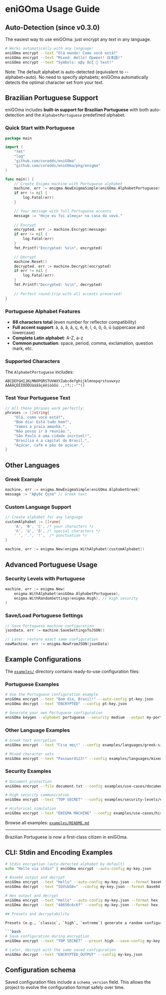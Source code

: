 # eniGOma Usage Guide

## Auto-Detection (since v0.3.0)

The easiest way to use eniGOma: just encrypt any text in any language.

```bash
# Works automatically with any language!
eniGOma encrypt --text "Olá mundo! Como você está?"
eniGOma encrypt --text "Mixed: Hello! Привет! 日本語!"
eniGOma encrypt --text "Symbols: αβγ δεζ 🙂 test!"
```

Note: The default alphabet is auto-detected (equivalent to --alphabet=auto). No need to specify alphabets; eniGOma automatically detects the optimal character set from your text.

## Brazilian Portuguese Support

eniGOma includes **built-in support for Brazilian Portuguese** with both auto-detection and the `AlphabetPortuguese` predefined alphabet.

### Quick Start with Portuguese

```go
package main

import (
    "fmt"
    "log"
    "github.com/coredds/eniGOma"
    "github.com/coredds/eniGOma/pkg/enigma"
)

func main() {
    // Create Enigma machine with Portuguese alphabet
    machine, err := enigma.NewEnigmaSimple(eniGOma.AlphabetPortuguese)
    if err != nil {
        log.Fatal(err)
    }

    // Your message with full Portuguese accents
    message := "Hoje eu fui almoçar na casa da vovó."
    
    // Encrypt
    encrypted, err := machine.Encrypt(message)
    if err != nil {
        log.Fatal(err)
    }
    fmt.Printf("Encrypted: %s\n", encrypted)

    // Decrypt
    machine.Reset()
    decrypted, err := machine.Decrypt(encrypted)
    if err != nil {
        log.Fatal(err)
    }
    fmt.Printf("Decrypted: %s\n", decrypted)
    
    // Perfect round-trip with all accents preserved!
}
```

### Portuguese Alphabet Features

- **88 characters total** (even number for reflector compatibility)
- **Full accent support**: à, á, â, ã, ç, é, ê, í, ó, ô, õ, ú (uppercase and lowercase)
- **Complete Latin alphabet**: A-Z, a-z
- **Common punctuation**: space, period, comma, exclamation, question mark, etc.

### Supported Characters

The `AlphabetPortuguese` includes:

```
ABCDEFGHIJKLMNOPQRSTUVWXYZabcdefghijklmnopqrstuvwxyz
ÀÁÂÃÇÉÊÍÓÔÕÚàáâãçéêíóôõú .,!?;:-'"()
```

### Test Your Portuguese Text

```go
// All these phrases work perfectly:
phrases := []string{
    "Olá, como você está?",
    "Bom dia! Está tudo bem?", 
    "Vamos à praia amanhã.",
    "Não posso ir à reunião.",
    "São Paulo é uma cidade incrível!",
    "Brasília é a capital do Brasil.",
    "Açúcar, café e pão de açúcar.",
}
```

## Other Languages

### Greek Example
```go
machine, err := enigma.NewEnigmaSimple(eniGOma.AlphabetGreek)
message := "Αβγδε ζητα" // Greek text
```

### Custom Language Support
```go
// Create alphabet for any language
customAlphabet := []rune{
    'A', 'B', 'C', /* your characters */
    'ñ', 'ü', 'ß', /* special characters */
    ' ', '.', '!',  /* punctuation */
}

machine, err := enigma.New(enigma.WithAlphabet(customAlphabet))
```

## Advanced Portuguese Usage

### Security Levels with Portuguese
```go
machine, err := enigma.New(
    enigma.WithAlphabet(eniGOma.AlphabetPortuguese),
    enigma.WithRandomSettings(enigma.High), // High security
)
```

### Save/Load Portuguese Settings
```go
// Save Portuguese machine configuration
jsonData, err := machine.SaveSettingsToJSON()

// Later: restore exact same configuration
newMachine, err := enigma.NewFromJSON(jsonData)
```

## Example Configurations

The [`examples/`](./examples/) directory contains ready-to-use configuration files:

### Portuguese Examples
```bash
# Use the Portuguese configuration example
eniGOma encrypt --text "Bom dia, Brasil!" --auto-config pt-key.json
eniGOma decrypt --text "ENCRYPTED" --config pt-key.json

# Generate your own Portuguese configuration
eniGOma keygen --alphabet portuguese --security medium --output my-portuguese.json
```

### Other Language Examples
```bash
# Greek text encryption
eniGOma encrypt --text "Γεια σας!" --config examples/languages/greek-simple.json

# Mixed character sets
eniGOma encrypt --text "Password123!" --config examples/languages/mixed-alphabet-extreme.json
```

### Security Examples
```bash
# Document protection
eniGOma encrypt --file document.txt --config examples/use-cases/document-protection.json

# High security communication
eniGOma encrypt --text "TOP SECRET" --config examples/security-levels/extreme-key.json

# Historical simulation
eniGOma encrypt --text "ENIGMA MACHINE" --config examples/use-cases/historical-simulation.json
```

Browse all examples: [`examples/README.md`](./examples/README.md)

---

Brazilian Portuguese is now a first-class citizen in eniGOma.

## CLI: Stdin and Encoding Examples

```bash
# Stdin encryption (auto-detected alphabet by default)
echo "Hello via stdin" | eniGOma encrypt --auto-config my-key.json

# Base64 output and decrypt
eniGOma encrypt --text "Hello" --auto-config my-key.json --format base64
eniGOma decrypt --text "SGVsbG8=" --config my-key.json --format base64

# Hex output and decrypt
eniGOma encrypt --text "Hello" --auto-config my-key.json --format hex
eniGOma decrypt --text "48656c6c6f" --config my-key.json --format hex

## Presets and decryptability

Presets (e.g., `classic`, `high`, `extreme`) generate a random configuration on each run. If you encrypt with a preset and want to decrypt later, save the configuration and reuse it:

```bash
# Save configuration during encryption
eniGOma encrypt --text "TOP SECRET" --preset high --save-config my-key.json

# Later, decrypt with the same saved configuration
eniGOma decrypt --text "ENCRYPTED_OUTPUT" --config my-key.json
```

## Configuration schema

Saved configuration files include a `schema_version` field. This allows the project to evolve the configuration format safely over time.
```